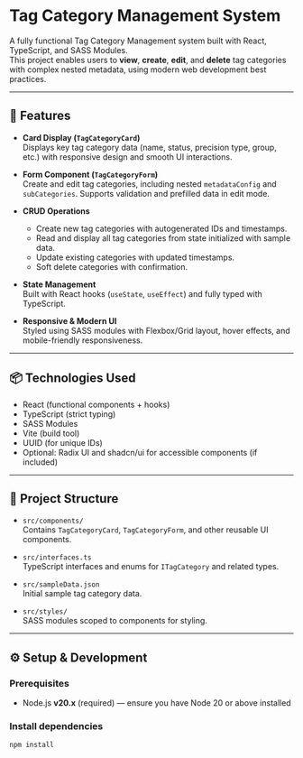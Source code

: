 # Tag Category Management System

A fully functional Tag Category Management system built with React, TypeScript, and SASS Modules.  
This project enables users to **view**, **create**, **edit**, and **delete** tag categories with complex nested metadata, using modern web development best practices.

---

## 🚀 Features

- **Card Display (`TagCategoryCard`)**  
  Displays key tag category data (name, status, precision type, group, etc.) with responsive design and smooth UI interactions.

- **Form Component (`TagCategoryForm`)**  
  Create and edit tag categories, including nested `metadataConfig` and `subCategories`. Supports validation and prefilled data in edit mode.

- **CRUD Operations**  
  - Create new tag categories with autogenerated IDs and timestamps.  
  - Read and display all tag categories from state initialized with sample data.  
  - Update existing categories with updated timestamps.  
  - Soft delete categories with confirmation.

- **State Management**  
  Built with React hooks (`useState`, `useEffect`) and fully typed with TypeScript.

- **Responsive & Modern UI**  
  Styled using SASS modules with Flexbox/Grid layout, hover effects, and mobile-friendly responsiveness.

---

## 📦 Technologies Used

- React (functional components + hooks)  
- TypeScript (strict typing)  
- SASS Modules  
- Vite (build tool)  
- UUID (for unique IDs)  
- Optional: Radix UI and shadcn/ui for accessible components (if included)

---

## 📁 Project Structure

- `src/components/`  
  Contains `TagCategoryCard`, `TagCategoryForm`, and other reusable UI components.

- `src/interfaces.ts`  
  TypeScript interfaces and enums for `ITagCategory` and related types.

- `src/sampleData.json`  
  Initial sample tag category data.

- `src/styles/`  
  SASS modules scoped to components for styling.

---

## ⚙️ Setup & Development

### Prerequisites

- Node.js **v20.x** (required) — ensure you have Node 20 or above installed

### Install dependencies

```bash
npm install
